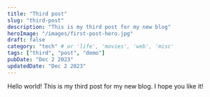 ```yaml
---
title: "Third post"
slug: "third-post"
description: "This is my third post for my new blog"
heroImage: "/images/first-post-hero.jpg"
draft: false
category: "tech" # or 'life', 'movies', 'web', 'misc'
tags: ["third", "post", "demo"]
pubDate: "Dec 2 2023"
updatedDate: "Dec 2 2023"
---
```


<!-- body -->
Hello world! This is my third post for my new blog. I hope you like it!
